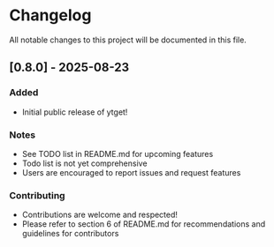 # Changelog

All notable changes to this project will be documented in this file.

## [0.8.0] - 2025-08-23

### Added
- Initial public release of ytget!

### Notes
- See TODO list in README.md for upcoming features
- Todo list is not yet comprehensive
- Users are encouraged to report issues and request features

### Contributing
- Contributions are welcome and respected!
- Please refer to section 6 of README.md for recommendations and guidelines for contributors

